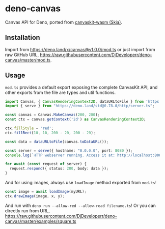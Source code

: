 # deno-canvas

Canvas API for Deno, ported from [canvaskit-wasm (Skia)](https://github.com/google/skia/tree/master/modules/canvaskit). 

## Installation
Import from https://deno.land/x/canvas@v1.0.0/mod.ts or just import from raw GitHub URL, https://raw.githubusercontent.com/DjDeveloperr/deno-canvas/master/mod.ts.

## Usage
`mod.ts` provides a default export exposing the complete CanvasKit API, and other exports from the file are types and util functions.

```ts
import Canvas, { CanvasRenderingContext2D, dataURLtoFile } from 'https://deno.land/x/canvas@v1.0.0/mod.ts'
import { serve } from "https://deno.land/std@0.78.0/http/server.ts";

const canvas = Canvas.MakeCanvas(200, 200);
const ctx = canvas.getContext('2d') as CanvasRenderingContext2D;

ctx.fillStyle = 'red';
ctx.fillRect(10, 10, 200 - 20, 200 - 20);

const data = dataURLtoFile(canvas.toDataURL());

const server = serve({ hostname: "0.0.0.0", port: 8080 });
console.log(`HTTP webserver running. Access it at: http://localhost:8080/`);

for await (const request of server) {
  request.respond({ status: 200, body: data });
}
```

And for using images, always use `loadImage` method exported from `mod.ts`!
```ts
const image = await loadImage(myURL);
ctx.drawImage(image, x, y);
```

And run with `deno run --allow-red --allow-read filename.ts`!
Or you can directly run from URL, https://raw.githubusercontent.com/DjDeveloperr/deno-canvas/master/examples/square.ts